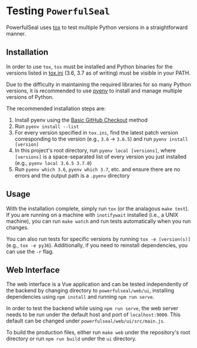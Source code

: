 # Testing `PowerfulSeal`

PowerfulSeal uses [tox](https://github.com/tox-dev/tox) to test multiple Python versions in a straightforward manner.

## Installation
In order to use `tox`, `tox` must be installed and Python binaries for the versions listed in [tox.ini](tox.ini) (3.6, 3.7 as of writing) must be visible in your PATH.

Due to the difficulty in maintaining the required libraries for so many Python versions, it is recommended to use [pyenv](https://github.com/pyenv/pyenv) to install and manage multiple versions of Python.

The recommended installation steps are:
1. Install pyenv using the [Basic GitHub Checkout](https://github.com/pyenv/pyenv#basic-github-checkout) method
2. Run `pyenv install --list`
3. For every version specified in `tox.ini`, find the latest patch version corresponding to the version (e.g., `3.6` -> `3.6.5`) and run `pyenv install [version]`
4. In this project's root directory, run `pyenv local [versions]`, where `[versions]` is a space-separated list of every version you just installed (e.g., `pyenv local 3.6.5 3.7.0`)
5. Run `pyenv which 3.6`, `pyenv which 3.7`, etc. and ensure there are no errors and the output path is a `.pyenv` directory

## Usage

With the installation complete, simply run `tox` (or the analagous `make test`). If you are running on a machine with `inotifywait` installed (i.e., a UNIX machine), you can run `make watch` and run tests automatically when you run changes.

You can also run tests for specific versions by running `tox -e [version(s)]` (e.g., `tox -e py36`). Additionally, if you need to reinstall dependencies, you can use the `-r` flag.

## Web Interface

The web interface is a Vue application and can be tested independently of the backend by changing directory to `powerfulseal/web/ui`, installing dependencies using `npm install` and running `npm run serve`. 

In order to test the backend while using `npm run serve`, the web server needs to be run under the default host and port of `localhost:9000`. This default can be changed under `powerfulseal/web/ui/src/main.js`.

To build the production files, either run `make web` under the repository's root directory or run `npm run build` under the `ui` directory. 
